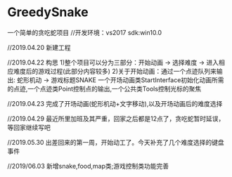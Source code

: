 # GreedySnake
一个简单的贪吃蛇项目
//开发环境：vs2017 sdk:win10.0

//2019.04.20 新建工程

//2019.04.22 构思
1)整个项目可以分为三部分：开始动画 -> 选择难度 -> 进入相应难度后的游戏过程(此部分内容较多)
2)关于开始动画：通过一个点迹队列来输出: 蛇形机动 -> 游戏标题SNAKE
               一个开场动画类StartInterface初始化动画所需的点迹,一个点迹类Point控制点的输出,一个公共类Tools控制光标的聚焦
               
//2019.04.23 完成了开场动画(蛇形机动+文字移动),以及开场动画后的难度选择

//2019.04.29 最近所里加班及其严重，回家之后都是12点了，贪吃蛇暂时延误，等回家继续写吧

//2019.05.30 出差回来的第一周，开始动工了。今天补充了几个难度选择的键盘事件

//2019/06.03 新增snake,food,map类;游戏控制类功能完善

